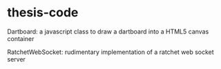# thesis-code

Dartboard: a javascript class to draw a dartboard into a HTML5 canvas container

RatchetWebSocket: rudimentary implementation of a ratchet web socket server
